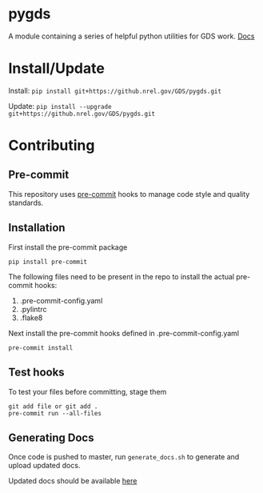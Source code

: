 # pygds
A module containing a series of helpful python utilities for GDS work.
[Docs](https://github.nrel.gov/pages/GDS/pygds/index.html)

# Install/Update

Install: `pip install git+https://github.nrel.gov/GDS/pygds.git` 

Update: `pip install --upgrade git+https://github.nrel.gov/GDS/pygds.git`

# Contributing

## Pre-commit
This repository uses [pre-commit](https://pre-commit.com/) hooks to manage code style and quality standards.

## Installation
First install the pre-commit package

    pip install pre-commit

The following files need to be present in the repo to install the actual pre-commit hooks:

1. .pre-commit-config.yaml
2. .pylintrc
3. .flake8

Next install the pre-commit hooks defined in .pre-commit-config.yaml

    pre-commit install

## Test hooks
To test your files before committing, stage them

    git add file or git add .
    pre-commit run --all-files

## Generating Docs

Once code is pushed to master, run `generate_docs.sh` to generate and upload updated docs.

Updated docs should be available [here](https://github.nrel.gov/pages/GDS/pygds)

